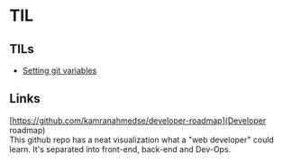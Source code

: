 # TIL

## TILs

* [Setting git variables](/setting_git_variables.md)


## Links

[https://github.com/kamranahmedse/developer-roadmap](Developer roadmap)  
This github repo has a neat visualization what a "web developer" could learn. It's separated into front-end, back-end and Dev-Ops.